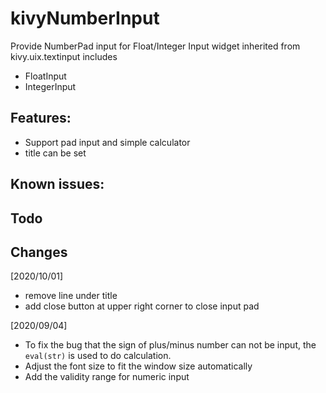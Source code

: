 # kivyNumberInput

Provide NumberPad input for Float/Integer Input widget inherited from kivy.uix.textinput includes
- FloatInput
- IntegerInput

## Features:
 - Support pad input and simple calculator
 - title can be set

## Known issues:

## Todo


## Changes
[2020/10/01]
 * remove line under title
 * add close button at upper right corner to close input pad

[2020/09/04]
  * To fix the bug that the sign of plus/minus number can not be input, the ```eval(str)``` is used to do calculation.
  * Adjust the font size to fit the window size automatically
  * Add the validity range for numeric input
   


